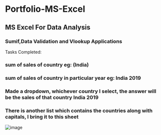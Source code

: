 # Portfolio-MS-Excel
## MS Excel For Data Analysis

### Sumif,Data Validation and Vlookup Applications		

Tasks Completed:
### sum of sales of country				eg:	(India)	
### sum of sales of country in particular year						eg: India 2019
### Made a dropdown, whichever country I select, the answer will be the sales of that country				India 2019		
### There is another list which contains the countries along with capitals, I   bring it to this sheet						
						
![image](https://github.com/ramkamarajugadda/Portfolio-MS-Excel/assets/154403806/e8550c92-f151-42dc-8bb3-3804cbd4f748)









